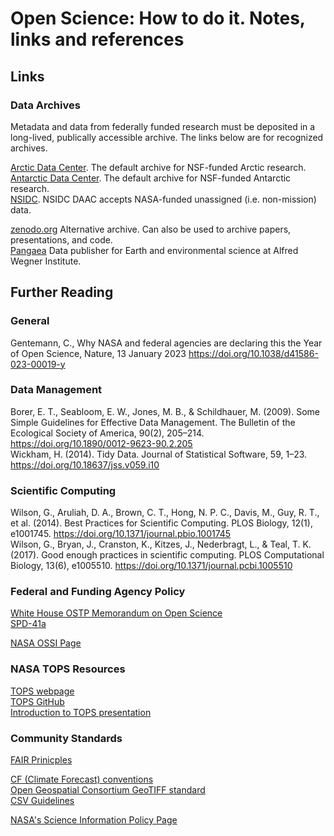 # Open Science: How to do it.  Notes, links and references

## Links
### Data Archives
Metadata and data from federally funded research must be deposited in a long-lived, publically accessible archive.  The links below are for recognized archives.  

[Arctic Data Center](https://arcticdata.io/submit/).  The default archive for NSF-funded Arctic research.  
[Antarctic Data Center](https://www.usap-dc.org/submit).  The default archive for NSF-funded Antarctic research.  
[NSIDC](https://nsidc.org/data/submit-data).  NSIDC DAAC accepts NASA-funded unassigned (i.e. non-mission) data.  

[zenodo.org](https://zenodo.org/)  Alternative archive.  Can also be used to archive papers, presentations, and code.     
[Pangaea](https://pangaea.de/about/)  Data publisher for Earth and environmental science at Alfred Wegner Institute.    


## Further Reading
### General
Gentemann, C., Why NASA and federal agencies are declaring this the Year of Open Science, Nature, 13 January 2023
https://doi.org/10.1038/d41586-023-00019-y

### Data Management
Borer, E. T., Seabloom, E. W., Jones, M. B., & Schildhauer, M. (2009). Some Simple Guidelines for Effective Data Management. The Bulletin of the Ecological Society of America, 90(2), 205–214. https://doi.org/10.1890/0012-9623-90.2.205  
Wickham, H. (2014). Tidy Data. Journal of Statistical Software, 59, 1–23. https://doi.org/10.18637/jss.v059.i10  

### Scientific Computing
Wilson, G., Aruliah, D. A., Brown, C. T., Hong, N. P. C., Davis, M., Guy, R. T., et al. (2014). Best Practices for Scientific Computing. PLOS Biology, 12(1), e1001745. https://doi.org/10.1371/journal.pbio.1001745  
Wilson, G., Bryan, J., Cranston, K., Kitzes, J., Nederbragt, L., & Teal, T. K. (2017). Good enough practices in scientific computing. PLOS Computational Biology, 13(6), e1005510. https://doi.org/10.1371/journal.pcbi.1005510  

### Federal and Funding Agency Policy
[White House OSTP Memorandum on Open Science](https://www.whitehouse.gov/wp-content/uploads/2022/08/08-2022-OSTP-Public-Access-Memo.pdf)  
[SPD-41a](https://science.nasa.gov/science-red/s3fs-public/atoms/files/SMD-information-policy-SPD-41a.pdf)

[NASA OSSI Page](https://science.nasa.gov/open-science-overview)

### NASA TOPS Resources
[TOPS webpage](https://nasa.github.io/Transform-to-Open-Science)  
[TOPS GitHub](https://github.com/nasa/Transform-to-Open-Science)  
[Introduction to TOPS presentation](https://doi.org/10.5281/zenodo.5621674)  

### Community Standards
[FAIR Prinicples](https://www.go-fair.org/fair-principles/)  

[CF (Climate Forecast) conventions](https://cfconventions.org/)  
[Open Geospatial Consortium GeoTIFF standard](https://www.ogc.org/standards/geotiff)  
[CSV Guidelines](https://www.rfc-editor.org/rfc/rfc4180)  

[NASA's Science Information Policy Page](https://science.nasa.gov/researchers/science-data/science-information-policy)
